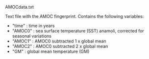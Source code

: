 AMOCdata.txt 

Text file with the AMOC fingerprint. Contains the following variables:

* "time" : time in years
* "AMOC0" : sea surface temperature (SST) anamoli, corrected for seasonal variations
* "AMOC1" : AMOC0 subtracted 1 x global mean
* "AMOC2" : AMOC0 subtracted 2 x global mean
* "GM"       : global mean temperature (GM)